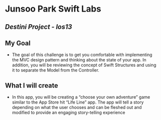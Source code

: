 # Junsoo Park Swift Labs

## _Destini Project - Ios13_

## My Goal

- The goal of this challenge is to get you comfortable with implementing the MVC design pattern and thinking about the state of your app. In addition, you will be reviewing the concept of Swift Structures and using it to separate the Model from the Controller.

## What I will create

- In this app, you will be creating a “choose your own adventure” game similar to the App Store hit “Life Line” app. The app will tell a story depending on what the user chooses and can be fleshed out and modified to provide an engaging story-telling experience
